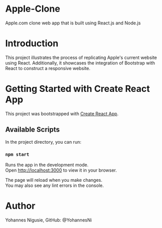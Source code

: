 # Apple-Clone

Apple.com clone web app that is built using React.js and Node.js

# Introduction
This project illustrates the process of replicating Apple's current website using React. Additionally, it showcases the integration of Bootstrap with React to construct a responsive website.

# Getting Started with Create React App

This project was bootstrapped with [Create React App](https://github.com/facebook/create-react-app).

## Available Scripts

In the project directory, you can run:

### `npm start`

Runs the app in the development mode.\
Open [http://localhost:3000](http://localhost:3000) to view it in your browser.

The page will reload when you make changes.\
You may also see any lint errors in the console.

# Author
Yohannes Nigusie,
GitHub: @YohannesNi

